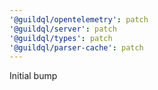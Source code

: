 ```yaml
---
'@guildql/opentelemetry': patch
'@guildql/server': patch
'@guildql/types': patch
'@guildql/parser-cache': patch
---
```


Initial bump
